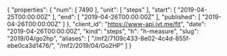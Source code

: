 {
  "properties": {
    "num": [
      7490
    ],
    "unit": [
      "steps"
    ],
    "start": [
      "2019-04-25T00:00:00Z"
    ],
    "end": [
      "2019-04-26T00:00:00Z"
    ],
    "published": [
      "2019-04-26T00:00:00Z"
    ]
  },
  "client_id": "https://www-api.jvt.me/fit",
  "date": "2019-04-26T00:00:00Z",
  "kind": "steps",
  "h": "h-measure",
  "slug": "2019/04/go2hp",
  "aliases": [
    "/mf2/7109c433-8e02-4c4d-855f-ebe0ca3d1476/",
    "/mf2/2019/04/Go2HP"
  ]
}
